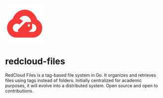 <img src="img/redcloud_logo_no_background_cropped.png" alt="RedCloud Logo" width="25%" />

# redcloud-files
RedCloud Files is a tag-based file system in Go. It organizes and retrieves files using tags instead of folders. Initially centralized for academic purposes, it will evolve into a distributed system. Open source and open to contributions.
